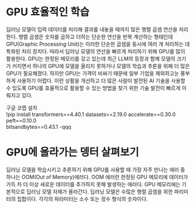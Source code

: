 # **GPU 효율적인 학습**  
딥러닝 모델이 입력 데이터를 처리해 결과를 내놓을 때까지 많은 행렬 곱셈 연산을 처리한다. 행렬 곱셈은 숫자를 곱하고 더하는 단순한 연산을 반복 
계산하는 형태인데 GPU(Graphic Processing Unit)는 이러한 단순한 곱셈을 동시에 여러 개 처리하는 데 특화된 처리 장치다. 따라서 딥러닝 모델의 
연산을 빠르게 처리하기 위해 GPU를 많이 활용한다. GPU는 한정된 메모리를 갖고 있는데 최근 LLM의 등장과 함께 모델의 크기가 커지면서 하나의 GPU에 
모델을 올리지 못하거나 모델의 학습과 추론을 위해 더 많은 GPU가 필요해졌다. 하지만 GPU는 가격이 비싸기 때문에 일부 기업을 제외하고눈 풍부하게 사용하기 
어렵다. 이런 상활을 개선하고 더 많은 사람이 발전된 AI 기술을 사용할 수 있도록 GPU를 효율적으로 활용할 수 있는 방법을 찾기 위한 기술 발전이 
빠르게 이뤄지고 있다.  
  
구글 코랩 설치  
!pip install transformers==4.40.1 datasets==2.19.0 accelerate==0.30.0 peft==0.10.0  
bitsandbytes==0.43.1 -qqq  
  
# **GPU에 올라가는 뎅터 살펴보기**  
딥러닝 모델을 학습시키고 추론하기 위해 GPU를 사용할 때 가장 자주 만나는 에러 중 하나는 OOM(Out of Memory)에러다. OOM 에러란 한정된 GPU 
메모리에 데이터가 가득 차 더 이상 새로운 데이터를 추가하지 못해 발생하는 에러다. GPU 메모리에는 기본적으로 딥러닝 모델 자체가 올라간다. 딥러닝 
모델은 수많은 행렬 곱셈을 위한 파리미터의 집합이다. 각각의 파라미터는 소수 또는 정수 형식의 숫자이다.  
  

